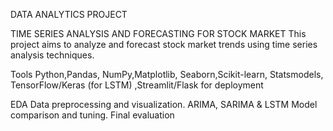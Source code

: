 DATA ANALYTICS PROJECT

TIME SERIES ANALYSIS AND FORECASTING FOR STOCK MARKET
This project aims to analyze and forecast stock market trends using time series analysis techniques.

 Tools
 Python,Pandas, NumPy,Matplotlib, Seaborn,Scikit-learn, Statsmodels, TensorFlow/Keras (for LSTM) ,Streamlit/Flask for deployment

 EDA
 Data preprocessing and visualization.
 ARIMA, SARIMA & LSTM
 Model comparison and tuning.
 Final evaluation
